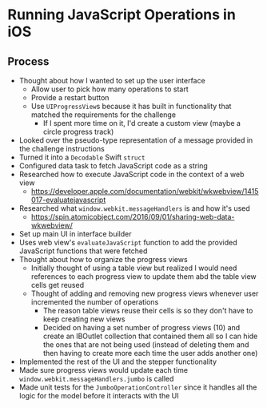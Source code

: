 # Running JavaScript Operations in iOS

## Process
- Thought about how I wanted to set up the user interface
  - Allow user to pick how many operations to start
  - Provide a restart button
  - Use `UIProgressView`s because it has built in functionality that matched the requirements for the challenge
    - If I spent more time on it, I'd create a custom view (maybe a circle progress track)
- Looked over the pseudo-type representation of a message provided in the challenge instructions
- Turned it into a `Decodable` Swift `struct`
- Configured data task to fetch JavaScript code as a string
- Researched how to execute JavaScript code in the context of a web view
  - https://developer.apple.com/documentation/webkit/wkwebview/1415017-evaluatejavascript
- Researched what `window.webkit.messageHandlers` is and how it's used
  - https://spin.atomicobject.com/2016/09/01/sharing-web-data-wkwebview/
- Set up main UI in interface builder
- Uses web view's `evaluateJavaScript` function to add the provided JavaScript functions that were fetched
- Thought about how to organize the progress views
  - Initially thought of using a table view but realized I would need references to each progress view to update them abd the table view cells get reused
  - Thought of adding and removing new progress views whenever user incremented the number of operations
    - The reason table views reuse their cells is so they don't have to keep creating new views
    - Decided on having a set number of progress views (10) and create an IBOutlet collection that contained them all so I can hide the ones that are not being used (instead of deleting them and then having to create more each time the user adds another one)
- Implemented the rest of the UI and the stepper functionality
- Made sure progress views would update each time `window.webkit.messageHandlers.jumbo` is called
- Made unit tests for the `JumboOperationController` since it handles all the logic for the model before it interacts with the UI
